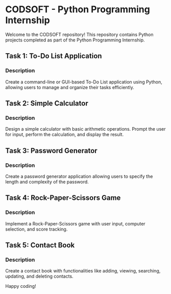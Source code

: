 # CODSOFT - Python Programming Internship

Welcome to the CODSOFT repository! This repository contains Python projects completed as part of the Python Programming Internship.

## Task 1: To-Do List Application

### Description
Create a command-line or GUI-based To-Do List application using Python, allowing users to manage and organize their tasks efficiently.

## Task 2: Simple Calculator

### Description
Design a simple calculator with basic arithmetic operations. Prompt the user for input, perform the calculation, and display the result.


## Task 3: Password Generator

### Description
Create a password generator application allowing users to specify the length and complexity of the password.


## Task 4: Rock-Paper-Scissors Game

### Description
Implement a Rock-Paper-Scissors game with user input, computer selection, and score tracking.


## Task 5: Contact Book

### Description
Create a contact book with functionalities like adding, viewing, searching, updating, and deleting contacts.



Happy coding!
